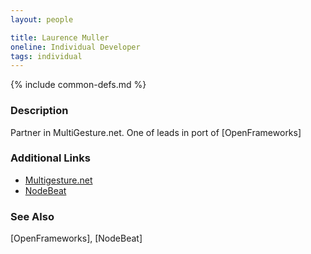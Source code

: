 ```yaml
---
layout: people

title: Laurence Muller
oneline: Individual Developer
tags: individual
---
```

{% include common-defs.md %}

### Description

Partner in MultiGesture.net.  One of leads in port of [OpenFrameworks]

### Additional Links
* [Multigesture.net](http://www.multigesture.net/)
* [NodeBeat](http://nodebeat.com)

### See Also
[OpenFrameworks], [NodeBeat]